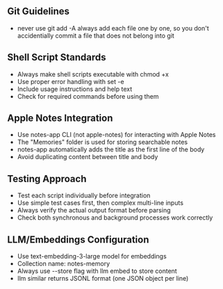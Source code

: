 ## Git Guidelines
- never use git add -A always add each file one by one, so you don't accidentially commit a file that does not belong into git

## Shell Script Standards
- Always make shell scripts executable with chmod +x
- Use proper error handling with set -e
- Include usage instructions and help text
- Check for required commands before using them

## Apple Notes Integration
- Use notes-app CLI (not apple-notes) for interacting with Apple Notes
- The "Memories" folder is used for storing searchable notes
- notes-app automatically adds the title as the first line of the body
- Avoid duplicating content between title and body

## Testing Approach
- Test each script individually before integration
- Use simple test cases first, then complex multi-line inputs
- Always verify the actual output format before parsing
- Check both synchronous and background processes work correctly

## LLM/Embeddings Configuration
- Use text-embedding-3-large model for embeddings
- Collection name: notes-memory
- Always use --store flag with llm embed to store content
- llm similar returns JSONL format (one JSON object per line)